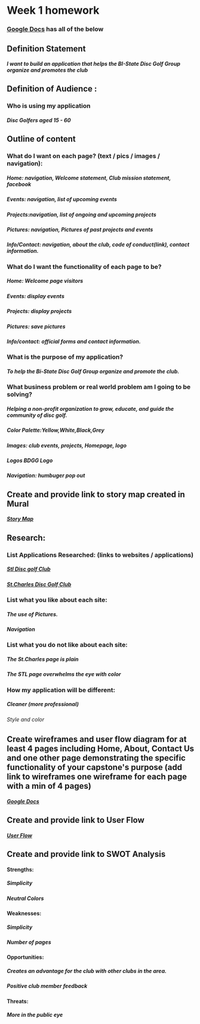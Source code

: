 # Week 1 homework

### 	[Google Docs](https://docs.google.com/document/d/1DhvahLdfo0t3j5h2f_25M7bgdYaItvJFDqbhf_nR3-0/edit) has all of the below

## Definition Statement

##### I want to build an application that helps the BI-State Disc Golf Group organize and promotes the club 
 
## Definition of Audience : 

### Who is using my application 
##### Disc Golfers aged 15 - 60

## Outline of content

### What do I want on each page? (text / pics / images / navigation):

##### Home: navigation, Welcome statement, Club mission statement, facebook
##### Events: navigation, list of upcoming events
##### Projects:navigation, list of ongoing and upcoming projects
##### Pictures: navigation, Pictures of past projects and events
##### Info/Contact: navigation, about the club, code of conduct(link), contact information.

### What do I want the functionality of each page to be?
##### Home: Welcome page visitors
##### Events: display events
##### Projects: display projects
##### Pictures: save pictures
##### Info/contact: official forms and contact information.

### What is the purpose of my application?
##### To help the Bi-State Disc Golf Group organize and promote the club.

### What business problem or real world problem am I going to be solving?
##### Helping a non-profit organization to grow, educate, and guide the community of disc golf.
##### Color Palette:Yellow,White,Black,Grey
##### Images: club events, projects, Homepage, logo
##### Logos  BDGG Logo
##### Navigation: humbuger pop out
## Create and provide link to story map created in Mural

##### [Story Map](https://app.mural.co/invitation/mural/joshfraley7482/1679930278600?sender=u882390bca8a3beed42ce7198&key=c7f98926-cfc6-4678-9817-c61e86b3043d)

## Research:

### List Applications Researched: (links to websites / applications)
##### [Stl Disc golf Club](https://stldgclub.com/)
##### [St.Charles Disc Golf Club](https://www.stcharlesmodiscgolf.org/)
 
### List what you like about each site: 
##### The use of Pictures.
##### Navigation

### List what you do not like about each site:
##### The St.Charles page is plain
##### The STL page overwhelms the eye with color

### How my application will be different:
##### Cleaner (more professional)
###### Style and color
 
## Create wireframes and user flow diagram for at least 4 pages including Home, About, Contact Us and one other page demonstrating the specific functionality of your capstone's purpose (add link to wireframes one wireframe for each page with a min of 4 pages)

##### [Google Docs](https://docs.google.com/document/d/1DhvahLdfo0t3j5h2f_25M7bgdYaItvJFDqbhf_nR3-0/edit)

## Create and provide link to User Flow

##### [User Flow](https://lucid.app/lucidchart/2da969f3-1874-43a2-aab7-803d83e88207/edit?viewport_loc=-209%2C-247%2C3072%2C1545%2C0_0&invitationId=inv_c1eafe24-6fd3-40cf-ad0b-21a1f5b0ecb3)


## Create and provide link to SWOT Analysis


#### Strengths:
##### Simplicity
##### Neutral Colors
	
#### Weaknesses:
##### Simplicity
##### Number of pages
	
#### Opportunities:
##### Creates an advantage for the club with other clubs in the area.
##### Positive club member feedback
	
#### Threats:
##### More in the public eye
